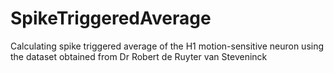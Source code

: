 # SpikeTriggeredAverage
Calculating spike triggered average of the H1 motion-sensitive neuron using the dataset obtained from Dr Robert de Ruyter van Steveninck
